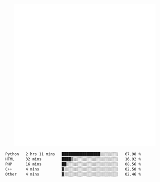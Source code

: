 <div align="center">
    <a href="https://konst.fish">
        <img src="https://raw.githubusercontent.com/konstfish/konstfish/master/fish.svg" alt="Logo" width="450"/>
    </a>
</div>

<!--START_SECTION:waka-->
```text
Python   2 hrs 11 mins   █████████████████░░░░░░░░   67.98 % 
HTML     32 mins         ████▒░░░░░░░░░░░░░░░░░░░░   16.92 % 
PHP      16 mins         ██░░░░░░░░░░░░░░░░░░░░░░░   08.56 % 
C++      4 mins          ▓░░░░░░░░░░░░░░░░░░░░░░░░   02.58 % 
Other    4 mins          ▓░░░░░░░░░░░░░░░░░░░░░░░░   02.46 % 
```
<!--END_SECTION:waka-->
